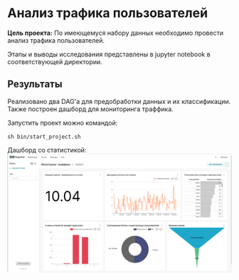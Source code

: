 #  Анализ трафика пользователей

**Цель проекта:** По имеющемуся набору данных необходимо провести анализ трафика пользователей.

Этапы и выводы исследования представлены в jupyter notebook в соответствующей директории.

## Результаты

Реализовано два DAG'a для предобработки данных и их классификации.
Также построен дашборд для мониторинга траффика. 

Запустить проект можно командой:
    
    sh bin/start_project.sh

Дашборд со статистикой:
![](./notebooks/img/dashboard.png)
